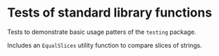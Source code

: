 # Tests of standard library functions

Tests to demonstrate basic usage patters of the `testing` package.

Includes an `EqualSlices` utility function to compare slices of strings.